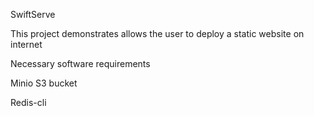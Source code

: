 SwiftServe

This project demonstrates allows the user to deploy a static website on internet

Necessary software requirements

Minio S3 bucket

Redis-cli